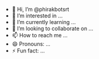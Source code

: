 - 👋 Hi, I’m @phirakbotsrt
- 👀 I’m interested in ...
- 🌱 I’m currently learning ...
- 💞️ I’m looking to collaborate on ...
- 📫 How to reach me ...
- 😄 Pronouns: ...
- ⚡ Fun fact: ...

<!---
phirakbotsrt/phirakbotsrt is a ✨ special ✨ repository because its `README.md` (this file) appears on your GitHub profile.
You can click the Preview link to take a look at your changes.
--->
